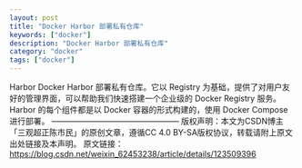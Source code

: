 ```yaml
---
layout: post
title: "Docker Harbor 部署私有仓库"
keywords: ["docker"]
description: "Docker Harbor 部署私有仓库"
category: "docker"
tags: ["docker"]
---
```


Harbor
Docker Harbor 部署私有仓库。它以 Registry 为基础，提供了对用户友好的管理界面，可以帮助我们快速搭建一个企业级的 Docker Registry 服务。Harbor 的每个组件都是以 Docker 容器的形式构建的，使用 Docker Compose 进行部署。
————————————————
版权声明：本文为CSDN博主「三观超正陈市民」的原创文章，遵循CC 4.0 BY-SA版权协议，转载请附上原文出处链接及本声明。
原文链接：https://blog.csdn.net/weixin_62453238/article/details/123509396